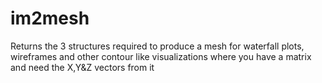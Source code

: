 # im2mesh
Returns the 3 structures required to produce a mesh for waterfall plots, wireframes and other contour like visualizations where you have a matrix and need the X,Y&amp;Z vectors from it
